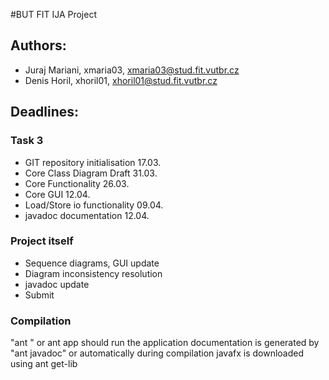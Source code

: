 #BUT FIT IJA Project

## Authors:

* Juraj Mariani, xmaria03, <xmaria03@stud.fit.vutbr.cz>
* Denis Horil, xhoril01, <xhoril01@stud.fit.vutbr.cz>

## Deadlines:


### Task 3

* GIT repository initialisation	17.03.
* Core Class Diagram Draft		31.03.
* Core Functionality			26.03.
* Core GUI				12.04.
* Load/Store io functionality		09.04.
* javadoc documentation		12.04.

### Project itself

* Sequence diagrams, GUI update
* Diagram inconsistency resolution
* javadoc update
* Submit

### Compilation

"ant " or ant app should run the application
documentation is generated by "ant javadoc" or automatically during compilation
javafx is downloaded using ant get-lib
